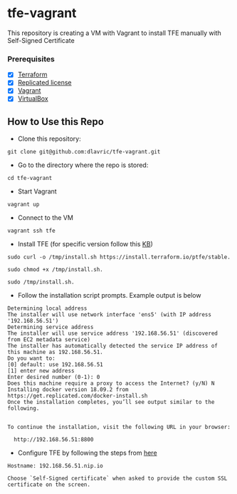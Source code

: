 # tfe-vagrant

This repository is creating a VM with Vagrant to install TFE manually with Self-Signed Certificate

### Prerequisites

- [X] [Terraform](https://www.terraform.io/downloads)
- [X] [Replicated license](https://hashicorp.atlassian.net/wiki/spaces/tfsupport/pages/676792039/Terraform+Enterprise+Installation#Replicated-license)
- [X]  [Vagrant](https://www.vagrantup.com/docs/installation)
- [X]  [VirtualBox](https://www.virtualbox.org/)

## How to Use this Repo

- Clone this repository:
```shell
git clone git@github.com:dlavric/tfe-vagrant.git
```

- Go to the directory where the repo is stored:
```shell
cd tfe-vagrant
```

- Start Vagrant
```shell
vagrant up
```

- Connect to the VM
```shell
vagrant ssh tfe
```

- Install TFE (for specific version follow this [KB](https://support.hashicorp.com/hc/en-us/articles/1500009010521-How-to-Install-Terraform-Enterprise-to-a-Specific-Version))
```shell
sudo curl -o /tmp/install.sh https://install.terraform.io/ptfe/stable.

sudo chmod +x /tmp/install.sh.

sudo /tmp/install.sh.
```

- Follow the installation script prompts. Example output is below
```shell
Determining local address
The installer will use network interface 'ens5' (with IP address '192.168.56.51')
Determining service address
The installer will use service address '192.168.56.51' (discovered from EC2 metadata service)
The installer has automatically detected the service IP address of this machine as 192.168.56.51.
Do you want to:
[0] default: use 192.168.56.51
[1] enter new address
Enter desired number (0-1): 0
Does this machine require a proxy to access the Internet? (y/N) N
Installing docker version 18.09.2 from https://get.replicated.com/docker-install.sh
Once the installation completes, you’ll see output similar to the following.


To continue the installation, visit the following URL in your browser:

  http://192.168.56.51:8800
```

- Configure TFE by following the steps from [here](https://hashicorp.atlassian.net/wiki/spaces/tfsupport/pages/676792039/Terraform+Enterprise+Installation#Replicated-console-access) 
```
Hostname: 192.168.56.51.nip.io

Choose `Self-Signed certificate` when asked to provide the custom SSL certificate on the screen.
```

